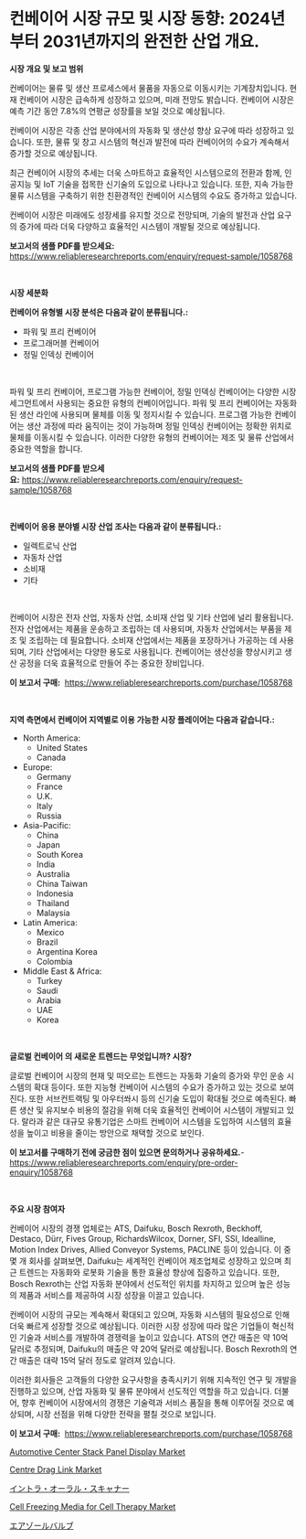 <p><h1>컨베이어 시장 규모 및 시장 동향: 2024년부터 2031년까지의 완전한 산업 개요.</h1></p><p><strong>시장 개요 및 보고 범위</strong></p>
<p><p>컨베이어는 물류 및 생산 프로세스에서 물품을 자동으로 이동시키는 기계장치입니다. 현재 컨베이어 시장은 급속하게 성장하고 있으며, 미래 전망도 밝습니다. 컨베이어 시장은 예측 기간 동안 7.8%의 연평균 성장률을 보일 것으로 예상됩니다.</p><p>컨베이어 시장은 각종 산업 분야에서의 자동화 및 생산성 향상 요구에 따라 성장하고 있습니다. 또한, 물류 및 창고 시스템의 혁신과 발전에 따라 컨베이어의 수요가 계속해서 증가할 것으로 예상됩니다.</p><p>최근 컨베이어 시장의 추세는 더욱 스마트하고 효율적인 시스템으로의 전환과 함께, 인공지능 및 IoT 기술을 접목한 신기술의 도입으로 나타나고 있습니다. 또한, 지속 가능한 물류 시스템을 구축하기 위한 친환경적인 컨베이어 시스템의 수요도 증가하고 있습니다.</p><p>컨베이어 시장은 미래에도 성장세를 유지할 것으로 전망되며, 기술의 발전과 산업 요구의 증가에 따라 더욱 다양하고 효율적인 시스템이 개발될 것으로 예상됩니다.</p></p>
<p><strong>보고서의 샘플 PDF를 받으세요:</strong> <a href="https://www.reliableresearchreports.com/enquiry/request-sample/1058768">https://www.reliableresearchreports.com/enquiry/request-sample/1058768</a></p>
<p>&nbsp;</p>
<p><strong>시장 세분화</strong></p>
<p><strong>컨베이어 유형별 시장 분석은 다음과 같이 분류됩니다.:</strong></p>
<p><ul><li>파워 및 프리 컨베이어</li><li>프로그래머블 컨베이어</li><li>정밀 인덱싱 컨베이어</li></ul></p>
<p>&nbsp;</p>
<p><p>파워 및 프리 컨베이어, 프로그램 가능한 컨베이어, 정밀 인덱싱 컨베이어는 다양한 시장 세그먼트에서 사용되는 중요한 유형의 컨베이어입니다. 파워 및 프리 컨베이어는 자동화된 생산 라인에 사용되며 물체를 이동 및 정지시킬 수 있습니다. 프로그램 가능한 컨베이어는 생산 과정에 따라 움직이는 것이 가능하며 정밀 인덱싱 컨베이어는 정확한 위치로 물체를 이동시킬 수 있습니다. 이러한 다양한 유형의 컨베이어는 제조 및 물류 산업에서 중요한 역할을 합니다.</p></p>
<p><strong>보고서의 샘플 PDF를 받으세요:</strong>&nbsp;<a href="https://www.reliableresearchreports.com/enquiry/request-sample/1058768">https://www.reliableresearchreports.com/enquiry/request-sample/1058768</a></p>
<p>&nbsp;</p>
<p><strong> 컨베이어 응용 분야별 시장 산업 조사는 다음과 같이 분류됩니다.:</strong></p>
<p><ul><li>일렉트로닉 산업</li><li>자동차 산업</li><li>소비재</li><li>기타</li></ul></p>
<p>&nbsp;</p>
<p><p>컨베이어 시장은 전자 산업, 자동차 산업, 소비재 산업 및 기타 산업에 널리 활용됩니다. 전자 산업에서는 제품을 운송하고 조립하는 데 사용되며, 자동차 산업에서는 부품을 제조 및 조립하는 데 필요합니다. 소비재 산업에서는 제품을 포장하거나 가공하는 데 사용되며, 기타 산업에서는 다양한 용도로 사용됩니다. 컨베이어는 생산성을 향상시키고 생산 공정을 더욱 효율적으로 만들어 주는 중요한 장비입니다.</p></p>
<p><strong>이 보고서 구매:</strong>&nbsp; <a href="https://www.reliableresearchreports.com/purchase/1058768">https://www.reliableresearchreports.com/purchase/1058768</a></p>
<p>&nbsp;</p>
<p><strong>지역 측면에서 컨베이어 지역별로 이용 가능한 시장 플레이어는 다음과 같습니다.:</strong></p>
<p><ul>
    <li>
        North America:
        <ul>
            <li>United States</li>
            <li>Canada</li>
        </ul>
    </li>
    <li>
        Europe:
        <ul>
            <li>Germany</li>
            <li>France</li>
            <li>U.K.</li>
            <li>Italy</li>
            <li>Russia</li>
        </ul>
    </li>
    <li>
        Asia-Pacific:
        <ul>
            <li>China</li>
            <li>Japan</li>
            <li>South Korea</li>
            <li>India</li>
            <li>Australia</li>
            <li>China Taiwan</li>
            <li>Indonesia</li>
            <li>Thailand</li>
            <li>Malaysia</li>
        </ul>
    </li>
    <li>
        Latin America:
        <ul>
            <li>Mexico</li>
            <li>Brazil</li>
            <li>Argentina Korea</li>
            <li>Colombia</li>
        </ul>
    </li>
    <li>
        Middle East & Africa:
        <ul>
            <li>Turkey</li>
            <li>Saudi</li>
            <li>Arabia</li>
            <li>UAE</li>
            <li>Korea</li>
        </ul>
    </li>
    </ul></p>
<p>&nbsp;</p>
<p><strong>글로벌 컨베이어 의 새로운 트렌드는 무엇입니까? 시장?</strong></p>
<p><p>글로벌 컨베이어 시장의 현재 및 떠오르는 트렌드는 자동화 기술의 증가와 무인 운송 시스템의 확대 등이다. 또한 지능형 컨베이어 시스템의 수요가 증가하고 있는 것으로 보여진다. 또한 서브컨트랙팅 및 아우터쏴시 등의 신기술 도입이 확대될 것으로 예측된다. 빠른 생산 및 유지보수 비용의 절감을 위해 더욱 효율적인 컨베이어 시스템이 개발되고 있다. 랄라과 같은 대규모 유통기업은 스마트 컨베이어 시스템을 도입하여 시스템의 효율성을 높이고 비용을 줄이는 방안으로 채택할 것으로 보인다.</p></p>
<p><strong>이 보고서를 구매하기 전에 궁금한 점이 있으면 문의하거나 공유하세요.</strong>- <a href="https://www.reliableresearchreports.com/enquiry/pre-order-enquiry/1058768">https://www.reliableresearchreports.com/enquiry/pre-order-enquiry/1058768</a></p>
<p>&nbsp;</p>
<p><strong>주요 시장 참여자</strong></p>
<p><p>컨베이어 시장의 경쟁 업체로는 ATS, Daifuku, Bosch Rexroth, Beckhoff, Destaco, Dürr, Fives Group, RichardsWilcox, Dorner, SFI, SSI, Idealline, Motion Index Drives, Allied Conveyor Systems, PACLINE 등이 있습니다. 이 중 몇 개 회사를 살펴보면, Daifuku는 세계적인 컨베이어 제조업체로 성장하고 있으며 최근 트렌드는 자동화와 로봇화 기술을 통한 효율성 향상에 집중하고 있습니다. 또한, Bosch Rexroth는 산업 자동화 분야에서 선도적인 위치를 차지하고 있으며 높은 성능의 제품과 서비스를 제공하여 시장 성장을 이끌고 있습니다.</p><p>컨베이어 시장의 규모는 계속해서 확대되고 있으며, 자동화 시스템의 필요성으로 인해 더욱 빠르게 성장할 것으로 예상됩니다. 이러한 시장 성장에 따라 많은 기업들이 혁신적인 기술과 서비스를 개발하여 경쟁력을 높이고 있습니다. ATS의 연간 매출은 약 10억 달러로 추정되며, Daifuku의 매출은 약 20억 달러로 예상됩니다. Bosch Rexroth의 연간 매출은 대략 15억 달러 정도로 알려져 있습니다.</p><p>이러한 회사들은 고객들의 다양한 요구사항을 충족시키기 위해 지속적인 연구 및 개발을 진행하고 있으며, 산업 자동화 및 물류 분야에서 선도적인 역할을 하고 있습니다. 더불어, 향후 컨베이어 시장에서의 경쟁은 기술력과 서비스 품질을 통해 이루어질 것으로 예상되며, 시장 선점을 위해 다양한 전략을 펼칠 것으로 보입니다.</p></p>
<p><strong>이 보고서 구매:</strong>&nbsp;&nbsp;<a href="https://www.reliableresearchreports.com/purchase/1058768">https://www.reliableresearchreports.com/purchase/1058768</a></p>
<p><p><a href="https://mire-aunt-385.notion.site/Automotive-Center-Stack-Panel-Display-Market-A-Comprehensive-Report-of-its-Market-Share-Growth-Tr-5b6c6e3bf605403c9c7fae440319a886">Automotive Center Stack Panel Display Market</a></p><p><a href="https://invited-way-688.notion.site/Centre-Drag-Link-Market-Size-Share-Trends-Analysis-Report-By-Application-Regional-Outlook-Compe-f158de6bb4c843629400b622405fd392">Centre Drag Link Market</a></p><p><a href="https://github.com/mcbeesbxa270/Market-Research-Report-List-1/blob/main/5976492187970.md">イントラ・オーラル・スキャナー</a></p><p><a href="https://view.publitas.com/reportprime-1/global-cell-freezing-media-for-cell-therapy-market-by-types-applications-and-major-players-with-regional-growth-rate-analysis-and-development-situation-from-2023-to-2030/">Cell Freezing Media for Cell Therapy Market</a></p><p><a href="https://github.com/ksxzwxabcuynh011/Market-Research-Report-List-1/blob/main/5156703187969.md">エアゾールバルブ</a></p></p>
